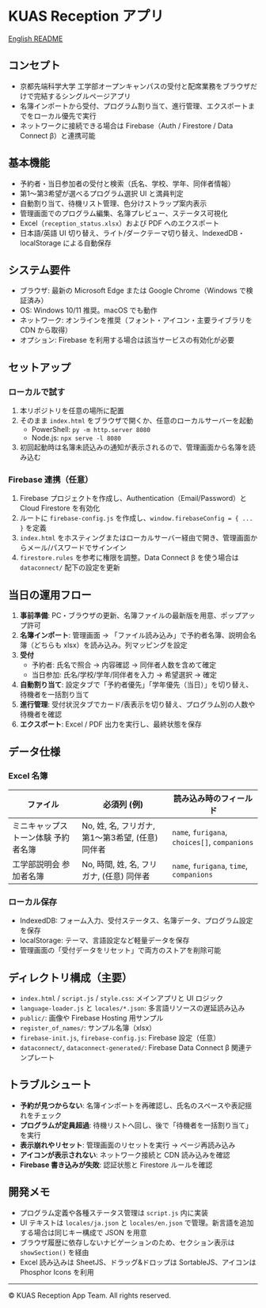 # KUAS Reception アプリ

[English README](README_EN.md)

## コンセプト
- 京都先端科学大学 工学部オープンキャンパスの受付と配席業務をブラウザだけで完結するシングルページアプリ
- 名簿インポートから受付、プログラム割り当て、進行管理、エクスポートまでをローカル優先で実行
- ネットワークに接続できる場合は Firebase（Auth / Firestore / Data Connect β）と連携可能

## 基本機能
- 予約者・当日参加者の受付と検索（氏名、学校、学年、同伴者情報）
- 第1〜第3希望が選べるプログラム選択 UI と満員判定
- 自動割り当て、待機リスト管理、色分けストラップ案内表示
- 管理画面でのプログラム編集、名簿プレビュー、ステータス可視化
- Excel（`reception_status.xlsx`）および PDF へのエクスポート
- 日本語/英語 UI 切り替え、ライト/ダークテーマ切り替え、IndexedDB・localStorage による自動保存

## システム要件
- ブラウザ: 最新の Microsoft Edge または Google Chrome（Windows で検証済み）
- OS: Windows 10/11 推奨。macOS でも動作
- ネットワーク: オンラインを推奨（フォント・アイコン・主要ライブラリを CDN から取得）
- オプション: Firebase を利用する場合は該当サービスの有効化が必要

## セットアップ
### ローカルで試す
1. 本リポジトリを任意の場所に配置
2. そのまま `index.html` をブラウザで開くか、任意のローカルサーバーを起動
   - PowerShell: `py -m http.server 8080`
   - Node.js: `npx serve -l 8080`
3. 初回起動時は名簿未読込みの通知が表示されるので、管理画面から名簿を読み込む

### Firebase 連携（任意）
1. Firebase プロジェクトを作成し、Authentication（Email/Password）と Cloud Firestore を有効化
2. ルートに `firebase-config.js` を作成し、`window.firebaseConfig = { ... }` を定義
3. `index.html` をホスティングまたはローカルサーバー経由で開き、管理画面からメール/パスワードでサインイン
4. `firestore.rules` を参考に権限を調整。Data Connect β を使う場合は `dataconnect/` 配下の設定を更新

## 当日の運用フロー
1. **事前準備**: PC・ブラウザの更新、名簿ファイルの最新版を用意、ポップアップ許可
2. **名簿インポート**: 管理画面 → 「ファイル読み込み」で予約者名簿、説明会名簿（どちらも xlsx）を読み込み。列マッピングを設定
3. **受付**
   - 予約者: 氏名で照合 → 内容確認 → 同伴者人数を含めて確定
   - 当日参加: 氏名/学校/学年/同伴者を入力 → 希望選択 → 確定
4. **自動割り当て**: 設定タブで「予約者優先」「学年優先（当日）」を切り替え、待機者を一括割り当て
5. **進行管理**: 受付状況タブでカード/表表示を切り替え、プログラム別の人数や待機者を確認
6. **エクスポート**: Excel / PDF 出力を実行し、最終状態を保存

## データ仕様
### Excel 名簿
| ファイル | 必須列 (例) | 読み込み時のフィールド |
| --- | --- | --- |
| ミニキャップストーン体験 予約者名簿 | No, 姓, 名, フリガナ, 第1〜第3希望, (任意) 同伴者 | `name`, `furigana`, `choices[]`, `companions` |
| 工学部説明会 参加者名簿 | No, 時間, 姓, 名, フリガナ, (任意) 同伴者 | `name`, `furigana`, `time`, `companions` |

### ローカル保存
- IndexedDB: フォーム入力、受付ステータス、名簿データ、プログラム設定を保存
- localStorage: テーマ、言語設定など軽量データを保存
- 管理画面の「受付データをリセット」で両方のストアを削除可能

## ディレクトリ構成（主要）
- `index.html` / `script.js` / `style.css`: メインアプリと UI ロジック
- `language-loader.js` と `locales/*.json`: 多言語リソースの遅延読み込み
- `public/`: 画像や Firebase Hosting 用サンプル
- `register_of_names/`: サンプル名簿（xlsx）
- `firebase-init.js`, `firebase-config.js`: Firebase 設定（任意）
- `dataconnect/`, `dataconnect-generated/`: Firebase Data Connect β 関連テンプレート

## トラブルシュート
- **予約が見つからない**: 名簿インポートを再確認し、氏名のスペースや表記揺れをチェック
- **プログラムが定員超過**: 待機リストへ回し、後で「待機者を一括割り当て」を実行
- **表示崩れやリセット**: 管理画面のリセットを実行 → ページ再読み込み
- **アイコンが表示されない**: ネットワーク接続と CDN 読み込みを確認
- **Firebase 書き込みが失敗**: 認証状態と Firestore ルールを確認

## 開発メモ
- プログラム定義や各種ステータス管理は `script.js` 内に実装
- UI テキストは `locales/ja.json` と `locales/en.json` で管理。新言語を追加する場合は同じキー構成で JSON を用意
- ブラウザ履歴に依存しないナビゲーションのため、セクション表示は `showSection()` を経由
- Excel 読み込みは SheetJS、ドラッグ&ドロップは SortableJS、アイコンは Phosphor Icons を利用

---

© KUAS Reception App Team. All rights reserved.

